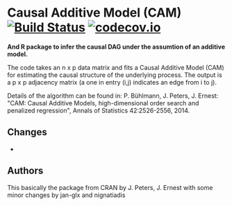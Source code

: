 # Causal Additive Model (CAM) [![Build Status](https://travis-ci.org/jan-glx/CAM.svg)](https://travis-ci.org/jan-glx/CAM) [![codecov.io](http://codecov.io/github/jan-glx/CAM/coverage.svg?branch=master)](http://codecov.io/github/jan-glx/CAM?branch=master)
**And R package to infer the causal DAG under the assumtion of an additive model.**

The code takes an n x p data matrix and fits a Causal Additive Model (CAM) for estimating the causal structure of the underlying process. The output is a p x p adjacency matrix (a one in entry (i,j) indicates an edge from i to j). 

Details of the algorithm can be found in: P. Bühlmann, J. Peters, J. Ernest: "CAM: Causal Additive Models, high-dimensional order search and penalized regression", Annals of Statistics 42:2526-2556, 2014.
## Changes
* 

## Authors
This basically the package from CRAN by J. Peters, J. Ernest with some minor changes by jan-glx and nignatiadis
